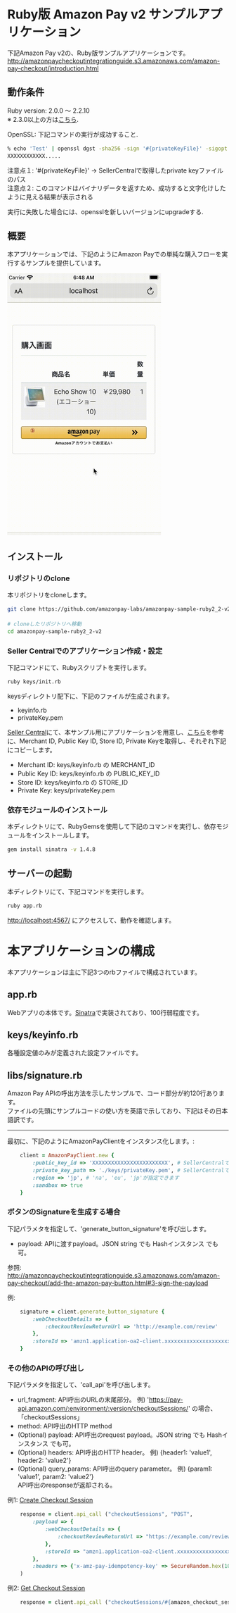 # Ruby版 Amazon Pay v2 サンプルアプリケーション
下記Amazon Pay v2の、Ruby版サンプルアプリケーションです。  
http://amazonpaycheckoutintegrationguide.s3.amazonaws.com/amazon-pay-checkout/introduction.html

## 動作条件
Ruby version: 2.0.0 〜 2.2.10  
※ 2.3.0以上の方は[こちら](https://github.com/amazonpay-labs/amazonpay-sample-ruby-v2).  

OpenSSL: 下記コマンドの実行が成功すること.
```sh
% echo 'Test' | openssl dgst -sha256 -sign '#{privateKeyFile}' -sigopt rsa_padding_mode:pss -sigopt rsa_pss_saltlen:20
XXXXXXXXXXXX.....
```
注意点１: '#{privateKeyFile}' → SellerCentralで取得したprivate keyファイルのパス  
注意点２: このコマンドはバイナリデータを返すため、成功すると文字化けしたように見える結果が表示される  

実行に失敗した場合には、opensslを新しいバージョンにupgradeする.  

## 概要
本アプリケーションでは、下記のようにAmazon Payでの単純な購入フローを実行するサンプルを提供しています。  

<img src="images/checkout-flow.gif" width="350">  

## インストール

### リポジトリのclone
本リポジトリをcloneします。  
```sh
git clone https://github.com/amazonpay-labs/amazonpay-sample-ruby2_2-v2.git

# cloneしたリポジトリへ移動
cd amazonpay-sample-ruby2_2-v2
```

### Seller Centralでのアプリケーション作成・設定
下記コマンドにて、Rubyスクリプトを実行します。  
```sh
ruby keys/init.rb
```

keysディレクトリ配下に、下記のファイルが生成されます。  
  - keyinfo.rb  
  - privateKey.pem  

[Seller Central](https://sellercentral.amazon.co.jp/)にて、本サンプル用にアプリケーションを用意し、[こちら](https://amazonpaycheckoutintegrationguide.s3.amazonaws.com/amazon-pay-checkout/get-set-up-for-integration.html#4-get-your-public-key-id)を参考に、Merchant ID, Public Key ID, Store ID, Private Keyを取得し、それぞれ下記にコピーします。
  * Merchant ID: keys/keyinfo.rb の MERCHANT_ID
  * Public Key ID: keys/keyinfo.rb の PUBLIC_KEY_ID
  * Store ID: keys/keyinfo.rb の STORE_ID
  * Private Key: keys/privateKey.pem

### 依存モジュールのインストール
本ディレクトリにて、RubyGemsを使用して下記のコマンドを実行し、依存モジュールをインストールします。

```sh
gem install sinatra -v 1.4.8
```

## サーバーの起動
本ディレクトリにて、下記コマンドを実行します。
```sh
ruby app.rb
```

[http://localhost:4567/](http://localhost:4567/) にアクセスして、動作を確認します。

# 本アプリケーションの構成

本アプリケーションは主に下記3つのrbファイルで構成されています。  

## app.rb
Webアプリの本体です。[Sinatra](http://sinatrarb.com/)で実装されており、100行弱程度です。

## keys/keyinfo.rb
各種設定値のみが定義された設定ファイルです。

## libs/signature.rb
Amazon Pay APIの呼出方法を示したサンプルで、コード部分が約120行あります。  
ファイルの先頭にサンプルコードの使い方を英語で示しており、下記はその日本語訳です。 

--- 

最初に、下記のようにAmazonPayClientをインスタンス化します。:  
```ruby
    client = AmazonPayClient.new {
        :public_key_id => 'XXXXXXXXXXXXXXXXXXXXXXXX', # SellerCentralで取得したpublick key ID
        :private_key_path => './keys/privateKey.pem', # SellerCentralで取得したprivate keyファイルへのパス
        :region => 'jp', # 'na', 'eu', 'jp'が指定できます
        :sandbox => true
    }
```

### ボタンのSignatureを生成する場合
下記パラメタを指定して、'generate_button_signature'を呼び出します。
 - payload: APIに渡すpayload。JSON string でも Hashインスタンス でも可。  

参照: http://amazonpaycheckoutintegrationguide.s3.amazonaws.com/amazon-pay-checkout/add-the-amazon-pay-button.html#3-sign-the-payload

例:  
```ruby
    signature = client.generate_button_signature {
        :webCheckoutDetails => {
            :checkoutReviewReturnUrl => 'http://example.com/review'
        },
        :storeId => 'amzn1.application-oa2-client.xxxxxxxxxxxxxxxxxxxxxxxxxxxxxxx'
    }
```

### その他のAPIの呼び出し

下記パラメタを指定して、'call_api'を呼び出します。  
 - url_fragment: API呼出のURLの末尾部分。 例) 'https://pay-api.amazon.com/:environment/:version/checkoutSessions/' の場合、「checkoutSessions」
 - method: API呼出のHTTP method
 - (Optional) payload: API呼出のrequest payload。JSON string でも Hashインスタンス でも可。  
 - (Optional) headers: API呼出のHTTP header。 例) {header1: 'value1', header2: 'value2'}
 - (Optional) query_params: API呼出のquery parameter。 例) {param1: 'value1', param2: 'value2'}  
 API呼出のresponseが返却される。  

例1: [Create Checkout Session](http://amazonpaycheckoutintegrationguide.s3.amazonaws.com/amazon-pay-api-v2/checkout-session.html#create-checkout-session)  

```ruby
    response = client.api_call ("checkoutSessions", "POST",
        :payload => {
            :webCheckoutDetails => {
                :checkoutReviewReturnUrl => "https://example.com/review"
            },
            :storeId => "amzn1.application-oa2-client.xxxxxxxxxxxxxxxxxxxxxxxxxxxxxxx"
        },
        :headers => {'x-amz-pay-idempotency-key' => SecureRandom.hex(10)}
    )
```

例2: [Get Checkout Session](http://amazonpaycheckoutintegrationguide.s3.amazonaws.com/amazon-pay-api-v2/checkout-session.html#get-checkout-session)  

```ruby
    response = client.api_call ("checkoutSessions/#{amazon_checkout_session_id}", 'GET')
```
